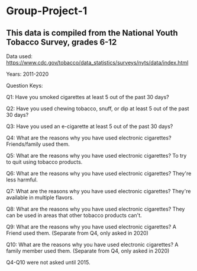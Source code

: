 # Group-Project-1
## This data is compiled from the National Youth Tobacco Survey, grades 6-12

Data used: https://www.cdc.gov/tobacco/data_statistics/surveys/nyts/data/index.html

Years: 2011-2020

Question Keys:

Q1: Have you smoked cigarettes at least 5 out of the past 30 days?

Q2: Have you used chewing tobacco, snuff, or dip at least 5 out of the past 30 days?

Q3: Have you used an e-cigarette at least 5 out of the past 30 days?

Q4: What are the reasons why you have used electronic cigarettes? Friends/family used them.

Q5: What are the reasons why you have used electronic cigarettes? To try to quit using tobacco products.

Q6: What are the reasons why you have used electronic cigarettes? They're less harmful.

Q7: What are the reasons why you have used electronic cigarettes? They're available in multiple flavors.

Q8: What are the reasons why you have used electronic cigarettes? They can be used in areas that other tobacco products can't.

Q9: What are the reasons why you have used electronic cigarettes? A Friend used them. (Separate from Q4, only asked in 2020)

Q10: What are the reasons why you have used electronic cigarettes? A family member used them. (Separate from Q4, only asked in 2020)

Q4-Q10 were not asked until 2015.
